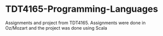 # TDT4165-Programming-Languages
Assignments and project from TDT4165. Assignments were done in Oz/Mozart and the project was done using Scala
